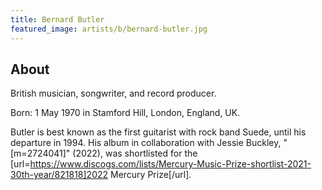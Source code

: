 ```yaml
---
title: Bernard Butler
featured_image: artists/b/bernard-butler.jpg
---
```

## About

British musician, songwriter, and record producer. 

Born: 1 May 1970 in Stamford Hill, London, England, UK. 

Butler is best known as the first guitarist with rock band Suede, until his departure in 1994. His album in collaboration with Jessie Buckley, "[m=2724041]" (2022), was shortlisted for the [url=https://www.discogs.com/lists/Mercury-Music-Prize-shortlist-2021-30th-year/821818]2022 Mercury Prize[/url]. 

